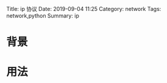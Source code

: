 Title: ip 协议
Date: 2019-09-04 11:25
Category: network
Tags: network,python
Summary: ip

# 背景

# 用法

